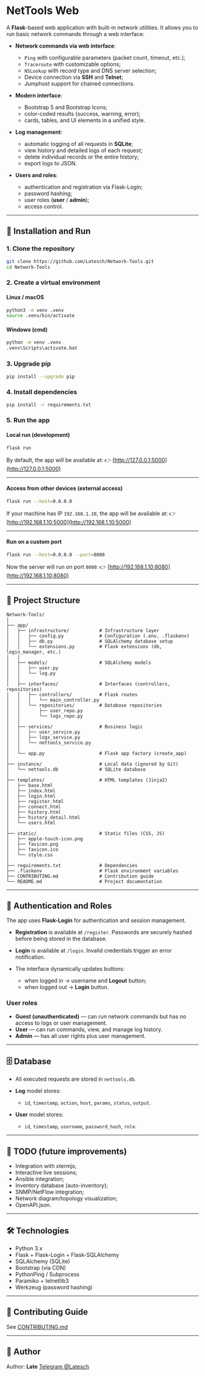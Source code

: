 # NetTools Web

A **Flask**-based web application with built-in network utilities.
It allows you to run basic network commands through a web interface:

* **Network commands via web interface**:

  * `Ping` with configurable parameters (packet count, timeout, etc.);
  * `Traceroute` with customizable options;
  * `NSLookup` with record type and DNS server selection;
  * Device connection via **SSH** and **Telnet**;
  * Jumphost support for chained connections.

* **Modern interface**:

  * Bootstrap 5 and Bootstrap Icons;
  * color-coded results (success, warning, error);
  * cards, tables, and UI elements in a unified style.

* **Log management**:

  * automatic logging of all requests in **SQLite**;
  * view history and detailed logs of each request;
  * delete individual records or the entire history;
  * export logs to JSON.

* **Users and roles**:

  * authentication and registration via Flask-Login;
  * password hashing;
  * user roles (**user** / **admin**);
  * access control.

---

## 🚀 Installation and Run

### 1. Clone the repository

```bash
git clone https://github.com/Latesch/Network-Tools.git
cd Network-Tools
```

### 2. Create a virtual environment

#### Linux / macOS

```bash
python3 -m venv .venv
source .venv/bin/activate
```

#### Windows (cmd)

```cmd
python -m venv .venv
.venv\Scripts\activate.bat
```

### 3. Upgrade pip

```bash
pip install --upgrade pip
```

### 4. Install dependencies

```bash
pip install -r requirements.txt
```

### 5. Run the app

#### Local run (development)

```bash
flask run
```

By default, the app will be available at:
👉 [http://127.0.0.1:5000](http://127.0.0.1:5000)

---

#### Access from other devices (external access)

```bash
flask run --host=0.0.0.0
```

If your machine has IP `192.168.1.10`, the app will be available at:
👉 [http://192.168.1.10:5000](http://192.168.1.10:5000)

---

#### Run on a custom port

```bash
flask run --host=0.0.0.0 --port=8080
```

Now the server will run on port `8080`:
👉 [http://192.168.1.10:8080](http://192.168.1.10:8080)

---

## 📂 Project Structure

```text
Network-Tools/
│
├── app/
│   ├── infrastructure/           # Infrastructure layer
│   │   ├── config.py             # Configuration (.env, .flaskenv)
│   │   ├── db.py                 # SQLAlchemy database setup
│   │   └── extensions.py         # Flask extensions (db, login_manager, etc.)
│   │
│   ├── models/                   # SQLAlchemy models
│   │   ├── user.py
│   │   └── log.py
│   │
│   ├── interfaces/               # Interfaces (controllers, repositories)
│   │   ├── controllers/          # Flask routes
│   │   │   └── main_controller.py
│   │   └── repositories/         # Database repositories
│   │       ├── user_repo.py
│   │       └── logs_repo.py
│   │
│   ├── services/                 # Business logic
│   │   ├── user_service.py
│   │   ├── logs_service.py
│   │   └── nettools_service.py
│   │
│   └── app.py                    # Flask app factory (create_app)
│
├── instance/                     # Local data (ignored by Git)
│   └── nettools.db               # SQLite database
│
├── templates/                    # HTML templates (Jinja2)
│   ├── base.html
│   ├── index.html
│   ├── login.html
│   ├── register.html
│   ├── connect.html
│   ├── history.html
│   ├── history_detail.html
│   └── users.html
│
├── static/                       # Static files (CSS, JS)
│   ├── apple-touch-icon.png
│   ├── favicon.png
│   ├── favicon.ico
│   └── style.css
│
├── requirements.txt              # Dependencies
├── .flaskenv                     # Flask environment variables
├── CONTRIBUTING.md               # Contribution guide
└── README.md                     # Project documentation
```

---

## 🔑 Authentication and Roles

The app uses **Flask-Login** for authentication and session management.

* **Registration** is available at `/register`.
  Passwords are securely hashed before being stored in the database.

* **Login** is available at `/login`.
  Invalid credentials trigger an error notification.

* The interface dynamically updates buttons:

  * when logged in → username and **Logout** button;
  * when logged out → **Login** button.

### User roles

* **Guest (unauthenticated)** — can run network commands but has no access to logs or user management.
* **User** — can run commands, view, and manage log history.
* **Admin** — has all user rights plus user management.

---

## 🗄 Database

* All executed requests are stored in `nettools.db`.
* **Log** model stores:

  * `id`, `timestamp`, `action`, `host`, `params`, `status`, `output`.
* **User** model stores:

  * `id`, `timestamp`, `username`, `password_hash`, `role`.

---

## 📌 TODO (future improvements)

* Integration with xtermjs;
* Interactive live sessions;
* Ansible integration;
* Inventory database (auto-inventory);
* SNMP/NetFlow integration;
* Network diagram/topology visualization;
* OpenAPI.json.

---

## 🛠 Technologies

* Python 3.x
* Flask + Flask-Login + Flask-SQLAlchemy
* SQLAlchemy (SQLite)
* Bootstrap (via CDN)
* PythonPing / Subprocess
* Paramiko + telnetlib3
* Werkzeug (password hashing)

---

## 🤝 Contributing Guide

See [CONTRIBUTING.md](CONTRIBUTING.md)

---

## 👤 Author

Author: **Late**
[Telegram @Latesch](https://t.me/Latesch)
